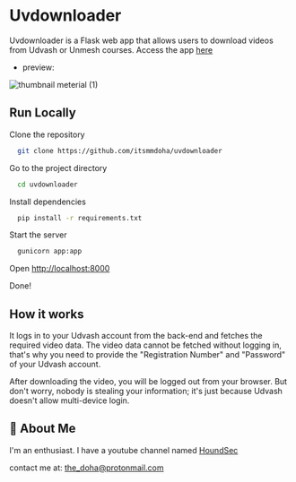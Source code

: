 # Uvdownloader

Uvdownloader is a Flask web app that allows users to download videos from Udvash or Unmesh courses.
Access the app [here](https://uvd.clickstat.xyz/)

- preview:

![thumbnail meterial (1)](https://github.com/Itsmmdoha/uvdownloader/assets/70005698/a70d4b2f-5492-4123-ab8d-7347fe4bc3fc)


## Run Locally

Clone the repository

```bash
  git clone https://github.com/itsmmdoha/uvdownloader
```
Go to the project directory

```bash
  cd uvdownloader
```

Install dependencies

```bash
  pip install -r requirements.txt
```

Start the server

```bash
  gunicorn app:app
```

Open [http://localhost:8000](https://localhost:8000)

Done!


## How it works

It logs in to your Udvash account from the back-end and fetches the required video data. The video data cannot be fetched without logging in, that's why you need to provide the "Registration Number" and "Password" of your Udvash account.

After downloading the video, you will be logged out from your browser. But don't worry, nobody is stealing your information; it's just because Udvash doesn't allow multi-device login.


## 🚀 About Me
I'm an enthusiast.
I have a youtube channel named [HoundSec](https://youtube.com/@HoundSec)

contact me at: <the_doha@protonmail.com>
